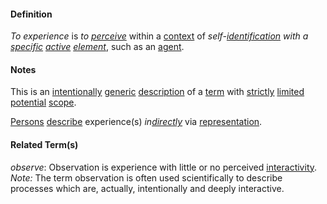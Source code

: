 #### Definition

*To experience* is *to [perceive](https://github.com/gcassel/Modular-Organization-Terminology/blob/master/terms/perceive.md)* within a [context](https://github.com/gcassel/Modular-Organization-Terminology/blob/master/terms/context.md) of *self-[identification](https://github.com/gcassel/Modular-Organization-Terminology/blob/master/terms/identify.md) with a [specific](https://github.com/gcassel/Modular-Organization-Terminology/blob/master/terms/specific.md) [active](https://github.com/gcassel/Modular-Organization-Terminology/blob/master/terms/active.md) [element](https://github.com/gcassel/Modular-Organization-Terminology/blob/master/terms/element.md)*, such as an [agent](https://github.com/gcassel/Modular-Organization-Terminology/blob/master/terms/agent.md).

#### Notes

This is an [intentionally](https://github.com/gcassel/Modular-Organization-Terminology/blob/master/terms/intend.md) [generic](https://github.com/gcassel/Modular-Organization-Terminology/blob/master/terms/generic.md) [description](https://github.com/gcassel/Modular-Organization-Terminology/blob/master/terms/describe.md) of a [term](https://github.com/gcassel/Modular-Organization-Terminology/blob/master/terms/term.md) with [strictly](https://github.com/gcassel/Modular-Organization-Terminology/blob/master/terms/strict.md) [limited](https://github.com/gcassel/Modular-Organization-Terminology/blob/master/terms/limit.md) [potential](https://github.com/gcassel/Modular-Organization-Terminology/blob/master/terms/potential.md) [scope](https://github.com/gcassel/Modular-Organization-Terminology/blob/master/terms/scope.md).  

[Persons](https://github.com/gcassel/Modular-Organization-Terminology/blob/master/terms/person.md) [describe](https://github.com/gcassel/Modular-Organization-Terminology/blob/master/terms/description.md) experience(s) *in[directly](https://github.com/gcassel/Modular-Organization-Terminology/blob/master/terms/direct.md)* via [representation](https://github.com/gcassel/Modular-Organization-Terminology/blob/master/terms/represent.md).  

#### Related Term(s)

*observe*:  Observation is experience with little or no perceived [interactivity](https://github.com/gcassel/Modular-Organization-Terminology/blob/master/terms/interaction.md).   *Note:*   The term observation is often used scientifically to describe processes which are, actually, intentionally and deeply interactive.

